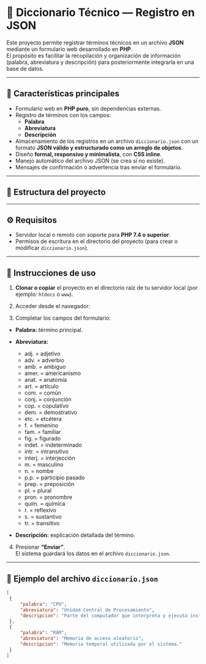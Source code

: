 # 📘 Diccionario Técnico — Registro en JSON

Este proyecto permite registrar términos técnicos en un archivo **JSON** mediante un formulario web desarrollado en **PHP**.  
El propósito es facilitar la recopilación y organización de información (palabra, abreviatura y descripción) para posteriormente integrarla en una base de datos.

---

## 🧩 Características principales

- Formulario web en **PHP puro**, sin dependencias externas.  
- Registro de términos con los campos:
  - **Palabra**
  - **Abreviatura**
  - **Descripción**
- Almacenamiento de los registros en un archivo `diccionario.json` con un formato **JSON válido y estructurado como un arreglo de objetos**.
- Diseño **formal, responsivo y minimalista**, con **CSS inline**.
- Manejo automático del archivo JSON (se crea si no existe).
- Mensajes de confirmación o advertencia tras enviar el formulario.

---

## 🧠 Estructura del proyecto


---

## ⚙️ Requisitos

- Servidor local o remoto con soporte para **PHP 7.4 o superior**.  
- Permisos de escritura en el directorio del proyecto (para crear o modificar `diccionario.json`).

---

## 🚀 Instrucciones de uso

1. **Clonar o copiar** el proyecto en el directorio raíz de tu servidor local (por ejemplo: `htdocs` o `www`).

2. Acceder desde el navegador:


3. Completar los campos del formulario:
- **Palabra:** término principal.  
- **Abreviatura:** 
  * adj. = adjetivo
  * adv. = adverbio
  * amb. = ambiguo
  * amer. = americanismo
  * anat. = anatomía
  * art. = artículo
  * com. = común
  * conj. = conjunción
  * cop. = copulativo
  * dem. = demostrativo
  * etc. = etcétera
  * f. = femenino
  * fam. = familiar
  * fig. = figurado
  * indet. = indeterminado
  * intr. = intransitivo
  * interj. = interjección
  * m. = masculino
  * n. = nombe
  * p.p. = participio pasado
  * prep. = preposición
  * pl. = plural
  * pron. = pronombre
  * quím. = química
  * r. = reflexivo
  * s. = sustantivo
  * tr. = transitivo
  
- **Descripción:** explicación detallada del término.

4. Presionar **“Enviar”**.  
El sistema guardará los datos en el archivo `diccionario.json`.

---

## 📄 Ejemplo del archivo `diccionario.json`

```json
[
 {
     "palabra": "CPU",
     "abreviatura": "Unidad Central de Procesamiento",
     "descripcion": "Parte del computador que interpreta y ejecuta instrucciones."
 },
 {
     "palabra": "RAM",
     "abreviatura": "Memoria de acceso aleatorio",
     "descripcion": "Memoria temporal utilizada por el sistema."
 }
]
